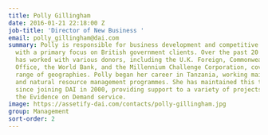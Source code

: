 ```yaml
---
title: Polly Gillingham
date: 2016-01-21 22:18:00 Z
job-title: 'Director of New Business '
email: polly_gillingham@dai.com
summary: Polly is responsible for business development and competitive tendering processes,
  with a primary focus on British government clients. Over the past 20 years, Polly
  has worked with various donors, including the U.K. Foreign, Commonwealth & Development
  Office, the World Bank, and the Millennium Challenge Corporation, covering a wide
  range of geographies. Polly began her career in Tanzania, working mainly on livelihoods
  and natural resource management programmes. She has maintained this technical focus
  since joining DAI in 2000, providing support to a variety of projects, including
  the Evidence on Demand service.
image: https://assetify-dai.com/contacts/polly-gillingham.jpg
group: Management
sort-order: 2
---
```


